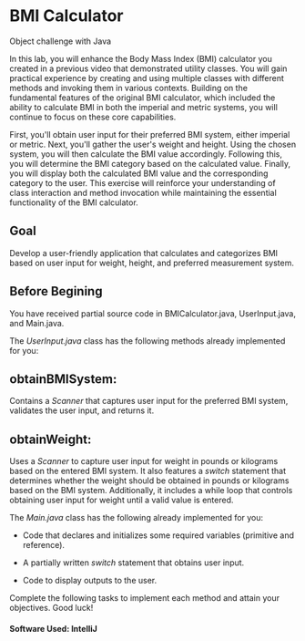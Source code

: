 # BMI Calculator
Object challenge with Java

In this lab, you will enhance the Body Mass Index (BMI) calculator you created in a previous video that demonstrated utility classes. You will gain practical experience by creating and using multiple classes with different methods and invoking them in various contexts. Building on the fundamental features of the original BMI calculator, which included the ability to calculate BMI in both the imperial and metric systems, you will continue to focus on these core capabilities.

First, you'll obtain user input for their preferred BMI system, either imperial or metric. Next, you'll gather the user's weight and height. Using the chosen system, you will then calculate the BMI value accordingly. Following this, you will determine the BMI category based on the calculated value. Finally, you will display both the calculated BMI value and the corresponding category to the user. This exercise will reinforce your understanding of class interaction and method invocation while maintaining the essential functionality of the BMI calculator.

## Goal
Develop a user-friendly application that calculates and categorizes BMI based on user input for weight, height, and preferred measurement system.

## Before Begining
You have received partial source code in BMICalculator.java, UserInput.java, and Main.java.

The *UserInput.java* class has the following methods already implemented for you: 

## obtainBMISystem:
Contains a *Scanner* that captures user input for the preferred BMI system, validates the user input, and returns it.

## obtainWeight:
Uses a *Scanner* to capture user input for weight in pounds or kilograms based on the entered BMI system. It also features a *switch* statement that determines whether the weight should be obtained in pounds or kilograms based on the BMI system. Additionally, it includes a while loop that controls obtaining user input for weight until a valid value is entered.

The *Main.java* class has the following already implemented for you: 

- Code that declares and initializes some required variables (primitive and reference).

- A partially written *switch* statement that obtains user input.

- Code to display outputs to the user.

Complete the following tasks to implement each method and attain your objectives. Good luck! 

#### Software Used: IntelliJ
